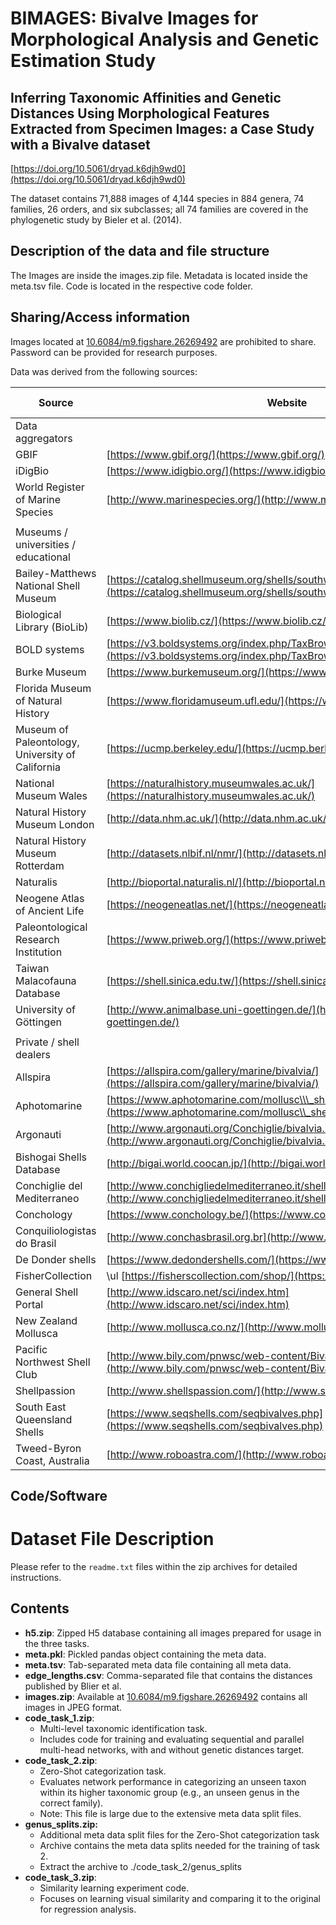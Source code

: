 # **BIMAGES**: **B**ivalve **I**mages for **M**orphological **A**nalysis and **G**enetic **E**stimation **S**tudy

## Inferring Taxonomic Affinities and Genetic Distances Using Morphological Features Extracted from Specimen Images: a Case Study with a Bivalve dataset

[https://doi.org/10.5061/dryad.k6djh9wd0](https://doi.org/10.5061/dryad.k6djh9wd0)

The dataset contains 71,888 images of 4,144 species in 884 genera, 74 families, 26 orders, and six subclasses; all 74 families are covered in the phylogenetic study by Bieler et al. (2014).

## Description of the data and file structure

The Images are inside the images.zip file. Metadata is located inside the meta.tsv file. Code is located in the respective code folder.

## Sharing/Access information

Images located at [10.6084/m9.figshare.26269492](https://doi.org/10.6084/m9.figshare.26269492) are prohibited to share. Password can be provided for research purposes.

Data was derived from the following sources:

| Source                                           | Website                                                                                                                                             | N of images |   |   |
| ------------------------------------------------ | --------------------------------------------------------------------------------------------------------------------------------------------------- | ----------- | - | - |
| Data aggregators                                 |                                                                                                                                                     |             |   |   |
| GBIF                                             | [https://www.gbif.org/](https://www.gbif.org/)                                                                                                      | 4780        |   |   |
| iDigBio                                          | [https://www.idigbio.org/](https://www.idigbio.org/)                                                                                                | 3894        |   |   |
| World Register of Marine Species                 | [http://www.marinespecies.org/](http://www.marinespecies.org/)                                                                                      | 3073        |   |   |
|                                                  |                                                                                                                                                     |             |   |   |
| Museums / universities / educational             |                                                                                                                                                     |             |   |   |
| Bailey-Matthews National Shell Museum            | [https://catalog.shellmuseum.org/shells/southwest-florida-shells](https://catalog.shellmuseum.org/shells/southwest-florida-shells)                  | 293         |   |   |
| Biological Library (BioLib)                      | [https://www.biolib.cz/](https://www.biolib.cz/)                                                                                                    | 509         |   |   |
| BOLD systems                                     | [https://v3.boldsystems.org/index.php/TaxBrowser\\\_Home](https://v3.boldsystems.org/index.php/TaxBrowser\\_Home)                                   | 353         |   |   |
| Burke Museum                                     | [https://www.burkemuseum.org/](https://www.burkemuseum.org/)                                                                                        | 66          |   |   |
| Florida Museum of Natural History                | [https://www.floridamuseum.ufl.edu/](https://www.floridamuseum.ufl.edu/)                                                                            | 797         |   |   |
| Museum of Paleontology, University of California | [https://ucmp.berkeley.edu/](https://ucmp.berkeley.edu/)                                                                                            | 274         |   |   |
| National Museum Wales                            | [https://naturalhistory.museumwales.ac.uk/](https://naturalhistory.museumwales.ac.uk/)                                                              | 1478        |   |   |
| Natural History Museum London                    | [http://data.nhm.ac.uk/](http://data.nhm.ac.uk/)                                                                                                    | 412         |   |   |
| Natural History Museum Rotterdam                 | [http://datasets.nlbif.nl/nmr/](http://datasets.nlbif.nl/nmr/)                                                                                      | 585         |   |   |
| Naturalis                                        | [http://bioportal.naturalis.nl/](http://bioportal.naturalis.nl/)                                                                                    | 3667        |   |   |
| Neogene Atlas of Ancient Life                    | [https://neogeneatlas.net/](https://neogeneatlas.net/)                                                                                              | 126         |   |   |
| Paleontological Research Institution             | [https://www.priweb.org/](https://www.priweb.org/)                                                                                                  | 1713        |   |   |
| Taiwan Malacofauna Database                      | [https://shell.sinica.edu.tw/](https://shell.sinica.edu.tw/)                                                                                        | 162         |   |   |
| University of Göttingen                          | [http://www.animalbase.uni-goettingen.de/](http://www.animalbase.uni-goettingen.de/)                                                                | 318         |   |   |
|                                                  |                                                                                                                                                     |             |   |   |
| Private / shell dealers                          |                                                                                                                                                     |             |   |   |
| Allspira                                         | [https://allspira.com/gallery/marine/bivalvia/](https://allspira.com/gallery/marine/bivalvia/)                                                      | 2365        |   |   |
| Aphotomarine                                     | [https://www.aphotomarine.com/mollusc\\\_shells\\\_bivalves\\\_marine.html](https://www.aphotomarine.com/mollusc\\_shells\\_bivalves\\_marine.html) | 99          |   |   |
| Argonauti                                        | [http://www.argonauti.org/Conchiglie/bivalvia.html](http://www.argonauti.org/Conchiglie/bivalvia.html)                                              | 292         |   |   |
| Bishogai Shells Database                         | [http://bigai.world.coocan.jp/](http://bigai.world.coocan.jp/)                                                                                      | 356         |   |   |
| Conchiglie del Mediterraneo                      | [http://www.conchigliedelmediterraneo.it/shell.php?classe=Bivalvia](http://www.conchigliedelmediterraneo.it/shell.php?classe=Bivalvia)              | 902         |   |   |
| Conchology                                       | [https://www.conchology.be/](https://www.conchology.be/)                                                                                            | 36134       |   |   |
| Conquiliologistas do Brasil                      | [http://www.conchasbrasil.org.br](http://www.conchasbrasil.org.br)                                                                                  | 487         |   |   |
| De Donder shells                                 | [https://www.dedondershells.com/](https://www.dedondershells.com/)                                                                                  | 1140        |   |   |
| FisherCollection                                 | \ul [https://fisherscollection.com/shop/](https://fisherscollection.com/shop/)                                                                      | 1157        |   |   |
| General Shell Portal                             | [http://www.idscaro.net/sci/index.htm](http://www.idscaro.net/sci/index.htm)                                                                        | 2064        |   |   |
| New Zealand Mollusca                             | [http://www.mollusca.co.nz/](http://www.mollusca.co.nz/)                                                                                            | 268         |   |   |
| Pacific Northwest Shell Club                     | [http://www.bily.com/pnwsc/web-content/Bivalve-Identification.html](http://www.bily.com/pnwsc/web-content/Bivalve-Identification.html)              | 440         |   |   |
| Shellpassion                                     | [http://www.shellspassion.com/](http://www.shellspassion.com/)                                                                                      | 963         |   |   |
| South East Queensland Shells                     | [https://www.seqshells.com/seqbivalves.php](https://www.seqshells.com/seqbivalves.php)                                                              | 419         |   |   |
| Tweed-Byron Coast, Australia                     | [http://www.roboastra.com/](http://www.roboastra.com/)                                                                                              | 23          |   |   |

## Code/Software

# Dataset File Description

Please refer to the `readme.txt` files within the zip archives for detailed instructions.

## Contents

*   **h5.zip**: Zipped H5 database containing all images prepared for usage in the three tasks.
*   **meta.pkl**: Pickled pandas object containing the meta data.
*   **meta.tsv**: Tab-separated meta data file containing all meta data.
*   **edge_lengths.csv**: Comma-separated file that contains the distances published by Blier et al.
*   **images.zip**: Available at [10.6084/m9.figshare.26269492](https://doi.org/10.6084/m9.figshare.26269492) contains all images in JPEG format.
*   **code_task_1.zip**:
    *   Multi-level taxonomic identification task.
    *   Includes code for training and evaluating sequential and parallel multi-head networks, with and without genetic distances target.
*   **code_task_2.zip**:
    *   Zero-Shot categorization task.
    *   Evaluates network performance in categorizing an unseen taxon within its higher taxonomic group (e.g., an unseen genus in the correct family).
    *   Note: This file is large due to the extensive meta data split files.
*   **genus_splits.zip:**
    *   Additional meta data split files for the Zero-Shot categorization task
    *   Archive contains the meta data splits needed for the training of task 2.
    *   Extract the archive to ./code_task_2/genus_splits
*   **code_task_3.zip**:
    *   Similarity learning experiment code.
    *   Focuses on learning visual similarity and comparing it to the original for regression analysis.

